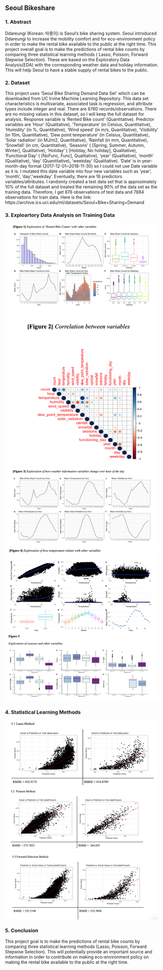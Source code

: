 ## Seoul Bikeshare 

### 1. Abstract
<dl>
Ddareungi (Korean: 따릉이) is Seoul’s bike sharing system. Seoul introduced Ddareungi to increase the mobility comfort and for eco-environment policy in order to make the rental bike available to the public at the right time. This project overall goal is to make the predictions of rental bike counts by comparing three statistical learning methods ( Lasso, Poisson, Forward Stepwise Selection). These are based on the Exploratory Data Analysis(EDA) with the corresponding weather data and holiday information. This will help Seoul to have a stable supply of rental bikes to the public.
</dl> 

### 2. Dataset

<dl> This project uses ‘Seoul Bike Sharing Demand Data Set’ which can be downloaded from UC Irvine Machine Learning Repository. This data set characteristics is multivariate, associated task is regression, and attribute types include integer and real. There are 8760 records/observations. There are no missing values in this dataset, so I will keep the full dataset for analysis.
Response variable is ‘Rented Bike count’ (Quantitative). Predictor variables are ‘Hour’ (Qualitative), ‘Temperature’ (in Celsius, Quantitative), ‘Humidity’ (in %, Quantitative), ‘Wind speed’ (in m/s, Quantitative), ‘Visibility’ (in 10m, Quantitative), ‘Dew point temperature’ (in Celsius, Quantitative), ‘Solar radiation’ (in MJ/m2, Quantitative), ‘Rainfall (in mm, Quantitative), ‘Snowfall’ (in cm, Quantitative), ‘Seasons’ ( [Spring, Summer, Autumn, Winter], Qualitative), ‘Holiday’ ( [Holiday, No holiday], Qualitative), ‘Functional Day’ ( [NoFunc, Func], Qualitative), ‘year’ (Qualitative), ‘month’ (Qualitative), ‘day’ (Quantitative), ‘weekday’ (Qualitative). ‘Date’ is in year-month-day format (2017-12-01~2018-11-30) so I could not use Date variable as it is. I mutated this date variable into four new variables such as ‘year’, ‘month’, ‘day’,’weekday’. Eventually, there are 16 predictors variables/attributes.
I randomly created a test data set that is approximately 10% of the full dataset and treated the remaining 90% of the data set as the training data. Therefore, I get 876 observations of test data and 7884 observations for train data. Here is the link: https://archive.ics.uci.edu/ml/datasets/Seoul+Bike+Sharing+Demand </dd>

</dl> 

### 3. Exploartory Data Analysis on Training Data
<img src = "Image_folder/Figure1.png">
<img src = "Image_folder/Figure2.png"
            width="500" height="500">
<img src = "Image_folder/Figure3.png">
<img src = "Image_folder/Figure4.png">
<img src = "Image_folder/Figure5.png">

### 4. Statistical Learning Methods
<img src = "Image_folder/Lasso.png">
<img src = "Image_folder/Poisson.png">
<img src = "Image_folder/Forward_selection.png">

### 5. Conclusion
This project goal is to make the predictions of rental bike counts by comparing three statistical learning methods (Lasso, Poisson, Forward Stepwise Selection). This will potentially provide an important source and information in order to contribute on making eco-environment policy on making the rental bike available to the public at the right time.

